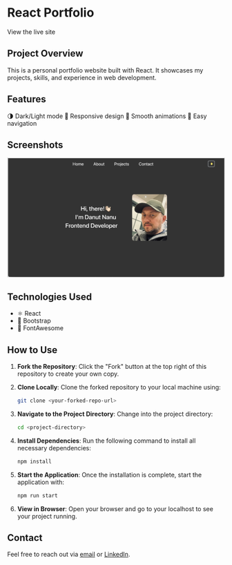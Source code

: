 # React Portfolio

View the live site 
 
## Project Overview

This is a personal portfolio website built with React. It showcases my projects, skills, and experience in web development.

## Features

🌗  Dark/Light mode
📱  Responsive design
🎨  Smooth animations
🔗  Easy navigation

## Screenshots

![Screenshot of Portfolio](./public/readme.png)

## Technologies Used

- ⚛️ React
- 🎨 Bootstrap
- 🌟 FontAwesome


## How to Use

1. **Fork the Repository**: Click the "Fork" button at the top right of this repository to create your own copy.

2. **Clone Locally**: Clone the forked repository to your local machine using:
   ```bash
   git clone <your-forked-repo-url>
   ```

3. **Navigate to the Project Directory**: Change into the project directory:
   ```bash
   cd <project-directory>
   ```

4. **Install Dependencies**: Run the following command to install all necessary dependencies:
   ```bash
   npm install
   ```

5. **Start the Application**: Once the installation is complete, start the application with:
   ```bash
   npm run start
   ```

6. **View in Browser**: Open your browser and go to your localhost to see your project running.

## Contact

Feel free to reach out via [email](mailto:danutnanu@icloud.com) or [LinkedIn](https://www.linkedin.com/in/danut-nanu-7474b4267/).

